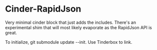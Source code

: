 # Cinder-RapidJson

Very minimal cinder block that just adds the includes. There's an experimental shim that will most likely evaporate as the RapidJson API is great.

To initialize, git submodule update --init. Use Tinderbox to link.
